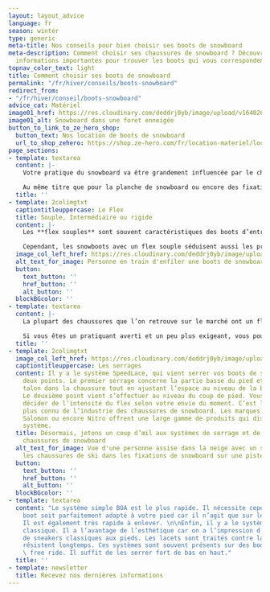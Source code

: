 ```yaml
---
layout: layout_advice
language: fr
season: winter
type: generic
meta-title: Nos conseils pour bien choisir ses boots de snowboard
meta-description: Comment choisir ses chaussures de snowboard ? Découvrez toutes les
  informations importantes pour trouver les boots qui vous correspondent le mieux.
topnav_color_text: light
title: Comment choisir ses boots de snowboard
permalink: "/fr/hiver/conseils/boots-snowboard"
redirect_from:
- "/fr/hiver/conseil/boots-snowboard"
advice_cat: Matériel
image01_href: https://res.cloudinary.com/deddrj0yb/image/upload/v1640262657/website/Conseil%20Equiepement/robson-hatsukami-morgan-5C6veSN6hec-unsplash_e5zqqr.jpg
image01_alt: Snowboard dans une foret enneigée
button_to_link_to_ze_hero_shop:
  button_text: Nos location de boots de snowboard
  url_to_shop_zehero: https://shop.ze-hero.com/fr/location-materiel/location-snowboard/location-snowboard-adulte?equipmentslug=%2Flocation-chaussures&rental_quality=0&oldslug=%2Flocation-snowboard&subslug=%2Flocation-snowboard-adulte&start-date=24%2F12%2F2021&number_rental_days=1
page_sections:
- template: textarea
  content: |-
    Votre pratique du snowboard va être grandement influencée par le choix de vos chaussures de snowboard.

    Au même titre que pour la planche de snowboard ou encore des fixations de snowboard, le flex de vos boots de snowboard est un argument qui va être déterminé par votre type de pratique et par votre niveau. Même si le flex fait appel à vos propres sensations, certains indices sont plus ou moins destinés à un type de pratique.
  title: ''
- template: 2colimgtxt
  captiontitleuppercase: Le Flex
  title: Souple, Intermédiaire ou rigide
  content: |-
    Les **flex souples** sont souvent caractéristiques des boots d’entrée de gamme. Ce sont les premiers boots qui servent d’alternative aux chaussures de location. Elles ne sont pas très contraignantes et sont moins rigides donc moins douloureuses au début.

    Cependant, les snowboots avec un flex souple séduisent aussi les pratiquants adeptes du **Freestyle**. Cela leur permet d’être plus à l’aise pour enchaîner leurs figures.
  image_col_left_href: https://res.cloudinary.com/deddrj0yb/image/upload/v1640262576/website/Conseil%20Equiepement/joshua-reddekopp-6rGLwZUiLmo-unsplash_oh0iqg.jpg
  alt_text_for_image: Personne en train d'enfiler une boots de snowboard
  button:
    text_button: ''
    href_button: ''
    alt_button: ''
  blockBGcolor: ''
- template: textarea
  content: |-
    La plupart des chaussures que l’on retrouve sur le marché ont un flex **intermédiaire**. C’est la gamme sur laquelle quasi toutes les marques se positionnent. Elles répondent aux besoins de tous les pratiquants sur tout type de terrain. Le maintien est bon et la boots laisse quand même de la liberté au pied et aux mouvements.

    Si vous êtes un pratiquant averti et un peu plus exigeant, vous pourrez vous tourner vers des flex **rigides**. Ce flex sera plutôt orienté vers une pratique Freeride et All-Mountain. Il n’aura par contre aucun intérêt dans la pratique du Freestyle. Votre pied sera plus près du chausson et de la coque, vous serez donc plus **précis** avec une forte **réactivité**. Il est faux de penser que les boots rigides sont douloureuses. Les boots rigides ont souvent un laçage en Double-Boa.
  title: ''
- template: 2colimgtxt
  image_col_left_href: https://res.cloudinary.com/deddrj0yb/image/upload/v1640262577/website/Conseil%20Equiepement/bianca-fazacas-nnLlPOr7994-unsplash_mrf8j3.jpg
  captiontitleuppercase: Les serrages
  content: Il y a le système SpeedLace, qui vient serrer vos boots de snowboard en
    deux points. Le premier serrage concerne la partie basse du pied et cale votre
    talon dans la chaussure tout en ajustant l’espace au niveau de la boîte à orteils.
    Le deuxième point vient s’effectuer au niveau du coup de pied. Vous pouvez alors
    décider de l’intensité du flex selon votre envie du moment. C’est le système le
    plus connu de l’industrie des chaussures de snowboard. Les marques comme Burton,
    Salomon ou encore Nitro offrent une large gamme de produits qui disposent de ce
    système.
  title: Désormais, jetons un coup d’œil aux systèmes de serrage et de fermeture des
    chaussures de snowboard
  alt_text_for_image: Vue d'une personne assise dans la neige avec un snowboard et
    les chaussures de ski dans les fixations de snowboard sur une piste de ski
  button:
    text_button: ''
    href_button: ''
    alt_button: ''
  blockBGcolor: ''
- template: textarea
  content: "Le système simple BOA est le plus rapide. Il nécessite cependant que votre
    boot soit parfaitement adapté à votre pied car il n’agit que sur le coup de pied.
    Il est également très rapide à enlever. \n\nEnfin, il y a le système de laçage
    classique. Il a l’avantage de l’esthétique car on a l’impression d’avoir une paire
    de sneakers classiques aux pieds. Les lacets sont traités contre la neige et ils
    résistent longtemps. Ces systèmes sont souvent présents sur des boots type backcountry,
    \ free ride. Il suffit de les serrer fort de bas en haut."
  title: ''
- template: newsletter
  title: Recevez nos dernières informations
---
```


